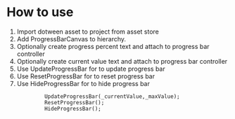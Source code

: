 # How to use
1) Import dotween asset to project from asset store
2) Add ProgressBarCanvas to hierarchy.
3) Optionally create progress percent text and attach to progress bar controller 
4) Optionally create current value text and attach to progress bar controller 
5) Use UpdateProgressBar for to update progress bar
6) Use ResetProgressBar for to reset progress bar
7) Use HideProgressBar for to hide progress bar

```		
            UpdateProgressBar(_currentValue,_maxValue);
            ResetProgressBar();
            HideProgressBar();
```
